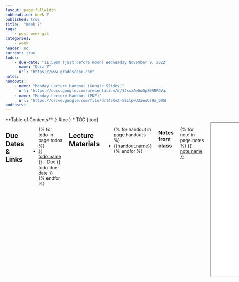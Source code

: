 ```yaml
---
layout: page-fullwidth
subheadline: Week 7
published: true
title:  "Week 7"
tags:
    - post week git
categories:
    - week
header: no
current: true
todos:
    - due-date: "11:59am (just before noon) Wednesday November 9, 2022"
      name: "Quiz 7"
      url: "https://www.gradescope.com"
notes:
handouts:
    - name: "Monday Lecture Handout (Google Slides)"
      url: "https://docs.google.com/presentation/d/1JxxzAw8uQpS0RRFDVaxomKx53XQUrcsrMyuaeWppmaA/edit?usp=sharing"
    - name: "Monday Lecture Handout (PDF)"
      url: "https://drive.google.com/file/d/145RvZ-S9LlpwU3aesUs9o_Q0SbeYut-s/view?usp=sharing"
podcasts:
---
```


<div class="row">
<div class="medium-4 medium-push-8 columns" markdown="1">
<div class="panel radius fixed-toc"  data-options="sticky_on:large" markdown="1">
**Table of Contents**
{: #toc }
*  TOC
{:toc}
</div>
</div><!-- /.medium-4.columns -->

<div class="medium-8 medium-pull-4 columns" markdown="1">

## Due Dates & Links
<ul>
{% for todo in page.todos %}
<li><a href="{{ todo.url }}">{{ todo.name }}</a> - Due {{ todo.due-date }}</li>
{% endfor %}
</ul>

## Lecture Materials
<ul>
{% for handout in page.handouts %}
<li><a href="{{handout.url}}">{{handout.name}}</a></li>
{% endfor %}
</ul>

### Notes from class
{% for note in page.notes %}
<a href="{{ note.url }}">{{ note.name }}</a>
<iframe src="{{ note.url }}/preview" width="640" height="480" allow="autoplay"></iframe>
{% endfor %}

### Links to Podcast
**Note:** Links will require you to log in as a UCSD student
<ul>
{% for link in page.podcasts %} 
<li><a href="{{link.url}}">{{link.name}}</a></li>
{% endfor %}
</ul>

## Material

- Check out this Piazza post for some programming videos: [https://piazza.com/class/l7pbb88wlepvh/post/426](https://piazza.com/class/l7pbb88wlepvh/post/426)

## Lab Tasks



## Week 7 Lab Report

This week's lab report focuses on material from the week 6 lab; you can start
it before the week 7 lab.

### Part 1

Pick one of the tasks from the week 6 lab that your group completed in Vim in
the second set of tasks. The full descriptions are in the [week 6
descriptions](/week/week6); as a brief reminder:

- Changing the name of the `start` parameter and its uses to `base`
- Adding a new line to `print` before `File[] paths = f.listfiles()`
- Changing the `main` method to take a command-line argument

Pick **one** of these, and give the _shortest_ sequence of `vim` commands that
your group came up with to accomplish the task. (If you don't have access to
your group's notes or otherwise don't know for some reason, come up with your
own that is less than 30 total keys pressed).

Write out the sequence of keys to press using code formatting (with backticks
\`). Use `<>` to indicate special keys (`<Backspace>` or `<Enter>` or `<Esc>`)
and just the keys themselves for other keys pressed. Then, for each command
where you move the cursor or change the text, take a screenshot and describe
which commands/keypresses got to that step.

Write out _every key pressed_, including if you use the arrows or `h` `j` `k`
`l` to move around. These count towards the 30 keys pressed!

For example, if I were opening a program and changing the first occurrence of
the word “apple” to “banana” in a file containing `blueberry apple
sauce`, I might write:

`/apple<Enter>cebanana<Esc>:w<Enter>`

- A description/screenshot of typing `/apple<Enter>` and the cursor jumping to
  the start of `apple`
- A description/screenshot of typing `ce`, switching into input mode and
  deleting the word `apple`
- A description/screenshot of typing `banana<Esc>`, replacing the text and
  returning to insert mode
- A description/screenshot of typing `:w<Enter`, saving the changes

### Part 2

When you go on to CSE30/courses beyond, internships that involve configuring
servers, or any other tasks where you work on remote machines, you'll have to
make decisions about how you manage your workflow. These aren't the only two
options (indeed, here we don't even discuss using `git`, for example). However,
it's useful to compare two potential strategies.

Consider performing the edit task you chose and re-running the program _when
you have to run it remotely_. Time yourself twice:

- Once, start in Visual Studio Code and make the edit there, then
  `scp` the file to the remote server and run it there to confirm it
  works (you can just run `bash test.sh` on the remote to test it out).
  Consider having the appropriate `scp` command in your command history or
  easily copy-pasteable!
- Second, start already logged into a `ssh` session. Then, make the edit
  for the task you chose in Vim, then exit Vim and run `bash test.sh`.

Report how long it took you to make the edit in seconds in both styles, and any
difficulties or details that came up in doing so.

Then, answer this question with a few sentences:

- Which of these two styles would you prefer using if you had to work on a
  program that you were running remotely, and why?
- What about the project or task might factor into your decision one way or
  another? (If nothing would affect your decision, say so and why!)

### Submission

Post both parts as a page on your Github Pages site, and submit the
printed-to-PDF version of the `.html` page to the “Lab Report 3 – 
Vim” Gradescope assignment.

